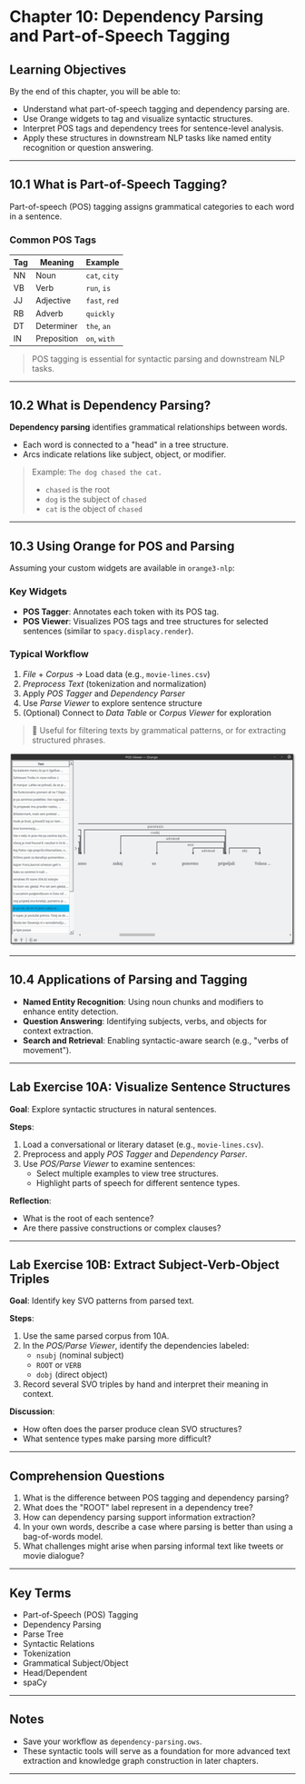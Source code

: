 # Chapter 10: Dependency Parsing and Part-of-Speech Tagging

## Learning Objectives

By the end of this chapter, you will be able to:

- Understand what part-of-speech tagging and dependency parsing are.
- Use Orange widgets to tag and visualize syntactic structures.
- Interpret POS tags and dependency trees for sentence-level analysis.
- Apply these structures in downstream NLP tasks like named entity recognition or question answering.

---

## 10.1 What is Part-of-Speech Tagging?

Part-of-speech (POS) tagging assigns grammatical categories to each word in a sentence.

### Common POS Tags

| Tag | Meaning       | Example        |
|-----|---------------|----------------|
| NN  | Noun          | `cat`, `city`  |
| VB  | Verb          | `run`, `is`    |
| JJ  | Adjective     | `fast`, `red`  |
| RB  | Adverb        | `quickly`      |
| DT  | Determiner    | `the`, `an`    |
| IN  | Preposition   | `on`, `with`   |

> POS tagging is essential for syntactic parsing and downstream NLP tasks.

---

## 10.2 What is Dependency Parsing?

**Dependency parsing** identifies grammatical relationships between words.

- Each word is connected to a "head" in a tree structure.
- Arcs indicate relations like subject, object, or modifier.

> Example:
> `The dog chased the cat.`
> - `chased` is the root
> - `dog` is the subject of `chased`
> - `cat` is the object of `chased`

---

## 10.3 Using Orange for POS and Parsing

Assuming your custom widgets are available in `orange3-nlp`:

### Key Widgets

- **POS Tagger**: Annotates each token with its POS tag.
- **POS Viewer**: Visualizes POS tags and tree structures for selected sentences (similar to `spacy.displacy.render`).

### Typical Workflow

1. *File* + *Corpus* → Load data (e.g., `movie-lines.csv`)
2. *Preprocess Text* (tokenization and normalization)
3. Apply *POS Tagger* and *Dependency Parser*
4. Use *Parse Viewer* to explore sentence structure
5. (Optional) Connect to *Data Table* or *Corpus Viewer* for exploration

> 🧠 Useful for filtering texts by grammatical patterns, or for extracting structured phrases.

![Figure X. Part of Speech Viewer with parsed Slovenian text.](3c%20POS%20Viewer.png)

---

## 10.4 Applications of Parsing and Tagging

- **Named Entity Recognition**: Using noun chunks and modifiers to enhance entity detection.
- **Question Answering**: Identifying subjects, verbs, and objects for context extraction.
- **Search and Retrieval**: Enabling syntactic-aware search (e.g., "verbs of movement").

---

## Lab Exercise 10A: Visualize Sentence Structures

**Goal**: Explore syntactic structures in natural sentences.

**Steps**:

1. Load a conversational or literary dataset (e.g., `movie-lines.csv`).
2. Preprocess and apply *POS Tagger* and *Dependency Parser*.
3. Use *POS/Parse Viewer* to examine sentences:
   - Select multiple examples to view tree structures.
   - Highlight parts of speech for different sentence types.

**Reflection**:
- What is the root of each sentence?
- Are there passive constructions or complex clauses?

---

## Lab Exercise 10B: Extract Subject-Verb-Object Triples

**Goal**: Identify key SVO patterns from parsed text.

**Steps**:

1. Use the same parsed corpus from 10A.
2. In the *POS/Parse Viewer*, identify the dependencies labeled:
   - `nsubj` (nominal subject)
   - `ROOT` or `VERB`
   - `dobj` (direct object)
3. Record several SVO triples by hand and interpret their meaning in context.

**Discussion**:
- How often does the parser produce clean SVO structures?
- What sentence types make parsing more difficult?

---

## Comprehension Questions

1. What is the difference between POS tagging and dependency parsing?
2. What does the "ROOT" label represent in a dependency tree?
3. How can dependency parsing support information extraction?
4. In your own words, describe a case where parsing is better than using a bag-of-words model.
5. What challenges might arise when parsing informal text like tweets or movie dialogue?

---

## Key Terms

- Part-of-Speech (POS) Tagging
- Dependency Parsing
- Parse Tree
- Syntactic Relations
- Tokenization
- Grammatical Subject/Object
- Head/Dependent
- spaCy

---

## Notes

- Save your workflow as `dependency-parsing.ows`.
- These syntactic tools will serve as a foundation for more advanced text extraction and knowledge graph construction in later chapters.

---

